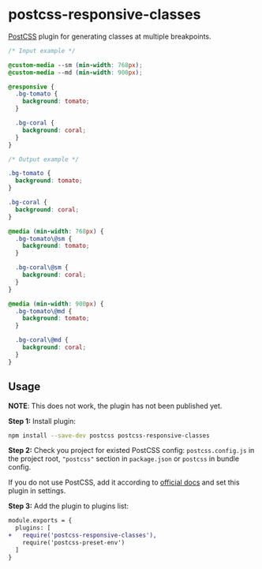 # postcss-responsive-classes

[PostCSS] plugin for generating classes at multiple breakpoints.

[postcss]: https://github.com/postcss/postcss

```css
/* Input example */

@custom-media --sm (min-width: 768px);
@custom-media --md (min-width: 900px);

@responsive {
  .bg-tomato {
    background: tomato;
  }

  .bg-coral {
    background: coral;
  }
}
```

```css
/* Output example */

.bg-tomato {
  background: tomato;
}

.bg-coral {
  background: coral;
}

@media (min-width: 768px) {
  .bg-tomato\@sm {
    background: tomato;
  }

  .bg-coral\@sm {
    background: coral;
  }
}

@media (min-width: 900px) {
  .bg-tomato\@md {
    background: tomato;
  }

  .bg-coral\@md {
    background: coral;
  }
}
```

## Usage

**NOTE**: This does not work, the plugin has not been published yet.

**Step 1:** Install plugin:

```sh
npm install --save-dev postcss postcss-responsive-classes
```

**Step 2:** Check you project for existed PostCSS config: `postcss.config.js`
in the project root, `"postcss"` section in `package.json`
or `postcss` in bundle config.

If you do not use PostCSS, add it according to [official docs]
and set this plugin in settings.

**Step 3:** Add the plugin to plugins list:

```diff
module.exports = {
  plugins: [
+   require('postcss-responsive-classes'),
    require('postcss-preset-env')
  ]
}
```

[official docs]: https://github.com/postcss/postcss#usage
